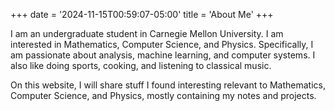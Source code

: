 +++
date = '2024-11-15T00:59:07-05:00'
title = 'About Me'
+++

I am an undergraduate student in Carnegie Mellon University. I am 
interested in Mathematics, Computer Science, and Physics. Specifically,
I am passionate about analysis, machine learning, and computer systems.
I also like doing sports, cooking, and listening to classical music.

On this website, I will share stuff I found interesting relevant to Mathematics,
Computer Science, and Physics, mostly containing my notes and projects.

